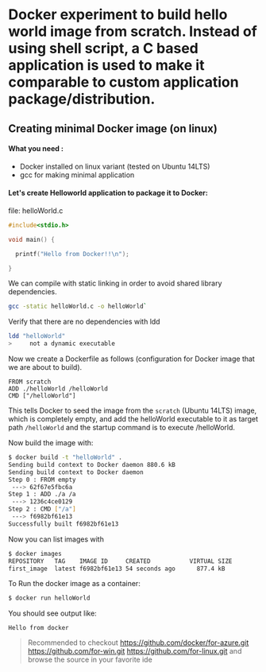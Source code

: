 # Docker experiment to build hello world image from scratch. Instead of using shell script, a C based application is used to make it comparable to custom application package/distribution.

Creating minimal Docker image (on linux)
-----------------------------

#### What you need :

* Docker installed on linux variant (tested on Ubuntu 14LTS)
* gcc for making minimal application

#### Let's create Helloworld application to package it to Docker:

file: helloWorld.c

```c
#include<stdio.h>

void main() {

  printf("Hello from Docker!!\n");

}
```

We can compile with static linking in order to avoid shared library dependencies.

```bash
gcc -static helloWorld.c -o helloWorld`
```

Verify that there are no dependencies with ldd

```bash
ldd "helloWorld"
>     not a dynamic executable
```

Now we create a Dockerfile as follows (configuration for Docker image that
we are about to build).

```
FROM scratch
ADD ./helloWorld /helloWorld
CMD ["/helloWorld"]
```

This tells Docker to seed the image from the `scratch` (Ubuntu 14LTS) image, which is completely empty, and add the helloWorld executable to it as target path `/helloWorld` and the startup command is to execute /helloWorld.

Now build the image with:

```bash
$ docker build -t "helloWorld" .
Sending build context to Docker daemon 880.6 kB
Sending build context to Docker daemon
Step 0 : FROM empty
 ---> 62f67e5fbc6a
Step 1 : ADD ./a /a
 ---> 1236c4ce0129
Step 2 : CMD ["/a"]
 ---> f6982bf61e13
Successfully built f6982bf61e13
```

Now you can list images with
```bash
$ docker images
REPOSITORY   TAG    IMAGE ID     CREATED           VIRTUAL SIZE
first_image  latest f6982bf61e13 54 seconds ago      877.4 kB
```

To Run the docker image as a container:  
```bash
$ docker run helloWorld
```

You should see output like:
```
Hello from docker
```

> Recommended to checkout https://github.com/docker/for-azure.git https://github.com/for-win.git https://github.com/for-linux.git  and browse the source in your
favorite ide


